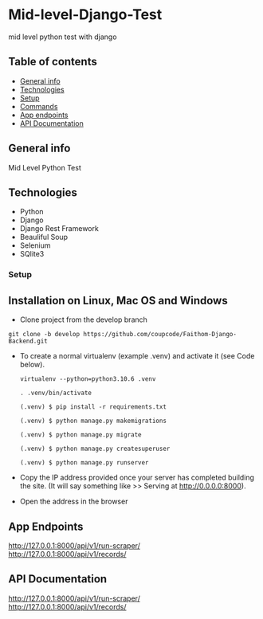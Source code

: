 # Mid-level-Django-Test
mid level python test with django

## Table of contents
* [General info](#general-info)
* [Technologies](#technologies)
* [Setup](#setup)
* [Commands](#commands)
* [App endpoints](#app-endpoints)
* [API Documentation](#api-documentation)

## General info
Mid Level Python Test

## Technologies
* Python
* Django
* Django Rest Framework
* Beauliful Soup
* Selenium
* SQlite3

### Setup
## Installation on Linux, Mac OS and Windows
* Clone project from the develop branch
```
git clone -b develop https://github.com/coupcode/Faithom-Django-Backend.git
```

* To create a normal virtualenv (example .venv) and activate it (see Code below).

  ```
  virtualenv --python=python3.10.6 .venv
  
  . .venv/bin/activate

  (.venv) $ pip install -r requirements.txt

  (.venv) $ python manage.py makemigrations

  (.venv) $ python manage.py migrate

  (.venv) $ python manage.py createsuperuser 

  (.venv) $ python manage.py runserver
  ```

* Copy the IP address provided once your server has completed building the site. (It will say something like >> Serving at http://0.0.0.0:8000).
* Open the address in the browser


## App Endpoints
http://127.0.0.1:8000/api/v1/run-scraper/
http://127.0.0.1:8000/api/v1/records/

## API Documentation
http://127.0.0.1:8000/api/v1/run-scraper/
http://127.0.0.1:8000/api/v1/records/
```
